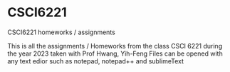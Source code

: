 # CSCI6221
CSCI6221 homeworks / assignments

This is all the assignments / Homeworks from the class CSCI 6221 during the year 2023 taken with Prof Hwang, Yih-Feng
Files can be opened with any text edior such as notepad, notepad++ and sublimeText
